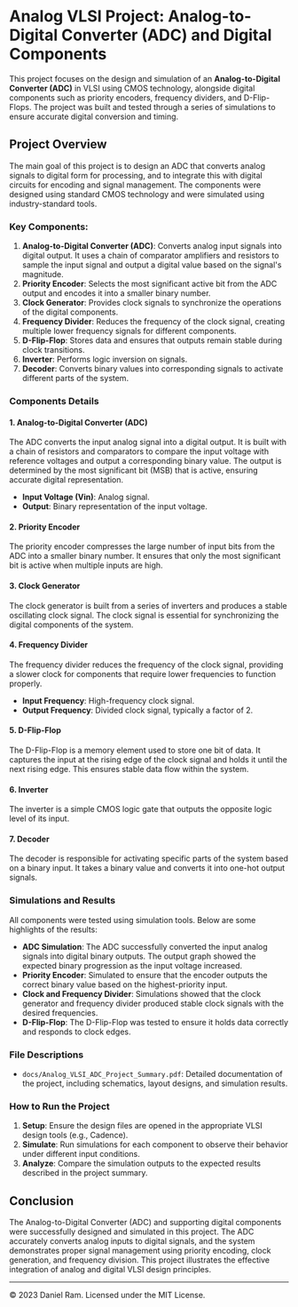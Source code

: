 # Analog VLSI Project: Analog-to-Digital Converter (ADC) and Digital Components

This project focuses on the design and simulation of an **Analog-to-Digital Converter (ADC)** in VLSI using CMOS technology, alongside digital components such as priority encoders, frequency dividers, and D-Flip-Flops. The project was built and tested through a series of simulations to ensure accurate digital conversion and timing.

## Project Overview

The main goal of this project is to design an ADC that converts analog signals to digital form for processing, and to integrate this with digital circuits for encoding and signal management. The components were designed using standard CMOS technology and were simulated using industry-standard tools.

### Key Components:

1. **Analog-to-Digital Converter (ADC)**: Converts analog input signals into digital output. It uses a chain of comparator amplifiers and resistors to sample the input signal and output a digital value based on the signal's magnitude.
2. **Priority Encoder**: Selects the most significant active bit from the ADC output and encodes it into a smaller binary number.
3. **Clock Generator**: Provides clock signals to synchronize the operations of the digital components.
4. **Frequency Divider**: Reduces the frequency of the clock signal, creating multiple lower frequency signals for different components.
5. **D-Flip-Flop**: Stores data and ensures that outputs remain stable during clock transitions.
6. **Inverter**: Performs logic inversion on signals.
7. **Decoder**: Converts binary values into corresponding signals to activate different parts of the system.


### Components Details

#### 1. Analog-to-Digital Converter (ADC)

The ADC converts the input analog signal into a digital output. It is built with a chain of resistors and comparators to compare the input voltage with reference voltages and output a corresponding binary value. The output is determined by the most significant bit (MSB) that is active, ensuring accurate digital representation.

- **Input Voltage (Vin)**: Analog signal.
- **Output**: Binary representation of the input voltage.

#### 2. Priority Encoder

The priority encoder compresses the large number of input bits from the ADC into a smaller binary number. It ensures that only the most significant bit is active when multiple inputs are high.

#### 3. Clock Generator

The clock generator is built from a series of inverters and produces a stable oscillating clock signal. The clock signal is essential for synchronizing the digital components of the system.

#### 4. Frequency Divider

The frequency divider reduces the frequency of the clock signal, providing a slower clock for components that require lower frequencies to function properly.

- **Input Frequency**: High-frequency clock signal.
- **Output Frequency**: Divided clock signal, typically a factor of 2.

#### 5. D-Flip-Flop

The D-Flip-Flop is a memory element used to store one bit of data. It captures the input at the rising edge of the clock signal and holds it until the next rising edge. This ensures stable data flow within the system.

#### 6. Inverter

The inverter is a simple CMOS logic gate that outputs the opposite logic level of its input.

#### 7. Decoder

The decoder is responsible for activating specific parts of the system based on a binary input. It takes a binary value and converts it into one-hot output signals.

### Simulations and Results

All components were tested using simulation tools. Below are some highlights of the results:

- **ADC Simulation**: The ADC successfully converted the input analog signals into digital binary outputs. The output graph showed the expected binary progression as the input voltage increased.
- **Priority Encoder**: Simulated to ensure that the encoder outputs the correct binary value based on the highest-priority input.
- **Clock and Frequency Divider**: Simulations showed that the clock generator and frequency divider produced stable clock signals with the desired frequencies.
- **D-Flip-Flop**: The D-Flip-Flop was tested to ensure it holds data correctly and responds to clock edges.

### File Descriptions

- `docs/Analog_VLSI_ADC_Project_Summary.pdf`: Detailed documentation of the project, including schematics, layout designs, and simulation results.
  
### How to Run the Project

1. **Setup**: Ensure the design files are opened in the appropriate VLSI design tools (e.g., Cadence).
2. **Simulate**: Run simulations for each component to observe their behavior under different input conditions.
3. **Analyze**: Compare the simulation outputs to the expected results described in the project summary.

## Conclusion

The Analog-to-Digital Converter (ADC) and supporting digital components were successfully designed and simulated in this project. The ADC accurately converts analog inputs to digital signals, and the system demonstrates proper signal management using priority encoding, clock generation, and frequency division. This project illustrates the effective integration of analog and digital VLSI design principles.

---

© 2023 Daniel Ram. Licensed under the MIT License.

